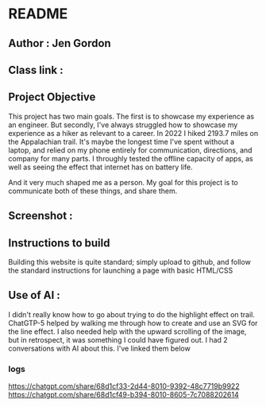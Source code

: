 # README
## Author : Jen Gordon
## Class link :
## Project Objective
This project has two main goals. The first is to showcase my experience as an engineer. But secondly, I've always struggled how to showcase my experience as a hiker as relevant to a career. In 2022 I hiked 2193.7 miles on the Appalachian trail. It's maybe the longest time I've spent without a laptop, and relied on my phone entirely for communication, directions, and company for many parts. I throughly tested the offline capacity of apps, as well as seeing the effect that internet has on battery life.
 
And it very much shaped me as a person. My goal for this project is to communicate both of these things, and share them.
## Screenshot :
## Instructions to build
Building this website is quite standard; simply upload to github, and follow the standard instructions for launching a page with basic HTML/CSS

## Use of AI :
I didn't really know how to go about trying to do the highlight effect on trail. ChatGTP-5 helped by walking me through how to create and use an SVG for the line effect. I also needed help with the upward scrolling of the image, but in retrospect, it was something I could have figured out. I had 2 conversations with AI about this. I've linked them below


### logs
https://chatgpt.com/share/68d1cf33-2d44-8010-9392-48c7719b9922
https://chatgpt.com/share/68d1cf49-b394-8010-8605-7c7088202614